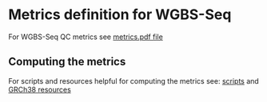# Metrics definition for WGBS-Seq

For WGBS-Seq QC metrics see [metrics.pdf file](metrics.pdf)

## Computing the metrics

For scripts and resources helpful for computing the metrics see: [scripts](script/) and [GRCh38 resources](lib/)
